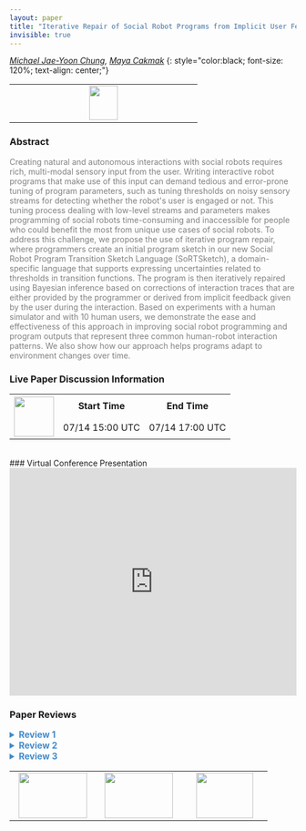 ```yaml
---
layout: paper
title: "Iterative Repair of Social Robot Programs from Implicit User Feedback via Bayesian Inference"
invisible: true
---
```

*[Michael Jae-Yoon Chung](https://homes.cs.washington.edu/~mjyc/),   [Maya Cakmak](http://www.mayacakmak.com)*
{: style="color:black; font-size: 120%; text-align: center;"}

<table width="20%"> <tr>
<td style="width: 20%; text-align: center;"><a href="http://www.roboticsproceedings.org/rss16/p028.pdf"><img src="{{ site.baseurl }}/images/paper_link.png"
width = "50"  height = "60"/> </a> </td>

</tr></table>

### Abstract
<html><p style="color:gray; font-size: 100%; text-align: justified;">
Creating natural and autonomous interactions with social robots requires rich, multi-modal sensory input from the user. Writing interactive robot programs that make use of this input can demand tedious and error-prone tuning of program parameters, such as tuning thresholds on noisy sensory streams for detecting whether the robot's user is engaged or not. This tuning process dealing with low-level streams and parameters makes programming of social robots time-consuming and inaccessible for people who could benefit the most from unique use cases of social robots. To address this challenge, we propose the use of iterative program repair, where programmers create an initial program sketch in our new Social Robot Program Transition Sketch Language (SoRTSketch), a domain-specific language that supports expressing uncertainties related to thresholds in transition functions. The program is then iteratively repaired using Bayesian inference based on corrections of interaction traces that are either provided by the programmer or derived from implicit feedback given by the user during the interaction. Based on experiments with a human simulator and with 10 human users, we demonstrate the ease and effectiveness of this approach in improving social robot programming and program outputs that represent three common human-robot interaction patterns. We also show how our approach helps programs adapt to environment changes over time.
</p></html>

### Live Paper Discussion Information
<html>
<table width="50%">
<tr> <th rowspan="2"><a href="https://pheedloop.com/rss2020/virtual/#session_wXQUbr"><img src="{{ site.baseurl }}/images/pheedloop_link.png" width = "70"  height = "70"/> </a> </th> <th> Start Time </th> <th> End Time </th> </tr>
<tr> <td> 07/14 15:00 UTC </td><td> 07/14 17:00 UTC </td></tr>
</table> <br> </html>
### Virtual Conference Presentation
<iframe width="100%" height="400" src="https://www.youtube.com/embed/LbcMxC_3x1U" frameborder="0" allow="accelerometer; autoplay; encrypted-media; gyroscope; picture-in-picture" allowfullscreen></iframe>

### Paper Reviews
<details><summary style="font-size:110%; color:#438BCA; cursor: pointer;"><b> Review 1</b></summary>
<p style="color:gray; font-size: 100%; text-align: justified; white-space: pre-line">
Enabling end-users to fine-tune behavior is important for democratizing robot programming. It allows users to personalize behavior without robot programming expertise. The motivation for this work is good, and the paper is relevant to RSS. I appreciate that the authors conducted both simulation and real-world experiments with human subjects. Application of the repair scheme appears to consistently improve the overlap score.  

== Areas for Improvement ==
I have concerns about the technical aspects of the paper. Specifically, the Bayesian update Eqn (2) appears incorrect. In the normalizer:
- what is the index j associated with?
- the sum appears to be over the correct data traces; shouldn't the marginalization be over hole variables? Potentially, this is a typographic error and can be easily corrected. However, if the update is inherently incorrect, the subsequent results would be invalid.  

The posterior update doesn't appear to be closed-form. If I understand correctly, the authors perform numerical integration over discretized parameter sets. However, this implies exponential complexity wrt the number of hole variables. This point should be clarified in the paper since it limits the applicability of the approach to a small number of hole variables.

The input trace doesn't appear to be corrected like the output traces; won't this lead to a "mismatch" between the input and output traces? If so, this could lead to incorrect inference. 

I appreciate that experiments were performed with human users. A potential improvement is to perform a comparison to a control group (e.g., an alternative baseline method), with a proper statistical tests or Bayesian analysis. 

Finally, the paper requires a thorough proof-read to correct typographic errors, e.g., 
- "XXX describe how variables are sampled for execution???" is an unfinished sentence.
- "corrections that are user by" -> "corrections that are used by"
-  \mu_open^iter4 and \mu_open^iter1 appear to be swapped? 
- Table 1 and in-text: "quite" -> "quiet"
- "tunned for" -> "tuned for" 

Overall, I find the key idea of iterative Bayesian program repair interesting, but the presented work appears preliminary. I hope that the authors can address the technical and presentation issues above. 

</p> </details>

<details><summary style="font-size:110%; color:#438BCA; cursor: pointer;"><b> Review 2</b></summary>
<p style="color:gray; font-size: 100%; text-align: justified; white-space: pre-line">
The authors provide a solution to a problem that not only appears in non-expert programming but also when experts intend to program new applications involving social robot behavior. The work is original in the way it attempts to find the unknown variables, sometimes also referred to as magic numbers.
The quality of the paper is promising given the number of experiments and examples that were incorporated within the paper but the paper in the current status needs some more clarification to get a good idea about the impact of the work. 

I had difficulties understanding some parts of the work and its implications properly. Therefore, I believe it will be important to improve the quality and clarity of the paper to ensure that the paper is understandable in all points and its implications are clear to every reader (see details below).
From my point of view, one aspect that could be improved is the motivation and introduction. There is a missing link between the motivation and the approach which gives me the impression the approach is not the right solution to the problem given in the motivation. For example, I have difficulties imagining how a non-expert could choose the right distribution for a hole variable when already to experts the range of values might sometimes be unclear (motivation: how non-experts could find new applications).
I really think the problem stated is very valuable to the community to be solved but following up on the previous point, the contribution could be more complete if it provided a way to deal with completely unknown hole variables. The need to give the probability distribution gives limits to the applicability of the proposed method. On the other hand, the method provides an excellent way for experts to find the unknown variables faster and in a more pleasant way.

Even though the description of the simulation experiment seems detailed enough, I have difficulties to understand how the simulations were done. For example, I did not understand how the sensor data, e.g. head angle, is simulated from intentions. Further, I am unsure about the noisy state traces. Was the noise added to the time of transitions or the length?
For me to evaluate the quality of the user study I would need more information on the users, e.g. did they have previous experience with programming. Further, the lack of statistical tests does leave a doubt on the perceived change in fluency or number of interventions. I can see that the authors might have decided to not apply statistical tests due to the small number of participants and large diversity among them. Still, the reasons for the lack of statistical tests should be stated explicitly. Especially, since the results seem not to support the author's hypothesis completely.

As 3 out of 10 participants did not manage to create a more fluent interaction, I expect a more critical discussion on this limitation. I think it would be more valuable to the community to find that non-experts have difficulties understanding the "Back" button as their knowledge on state machines might be limited or how robot sensors work. Therefore, I do not agree with the conclusion that the experiments prove the feasibility of the approach. I think a thorough rework on the discussion and result section would improve the quality of the work immensely without needing to rerun experiments. To make the results even more convincing, I encourage the authors to collect more data about their participants and to rerun the experiments with at least 20 participants to get significant and more reliable results.
</p> </details>

<details><summary style="font-size:110%; color:#438BCA; cursor: pointer;"><b> Review 3</b></summary>
<p style="color:gray; font-size: 100%; text-align: justified; white-space: pre-line">
===Detailed review===
Overall, the paper is well-written and clear. The paper makes a timely and relevant contribution to the field of robotics and human-robot interaction, where an active field of research is the effective and efficient creation and repair of robot programs, lowering the load on experts and shifting more towards non-experts to provide input and feedback. The contributions are clear and the motivation well explained. Overall, the methodology seems sound and the evaluation is thorough, including simulated and human experiments, as well as including changes in environment and noisy input. Please find my detailed comments below.

===Major===

-	The paper describes three different ‘social robot tasks’ that consist of storytelling, a neck exercise, and open Q&A. Where the three tasks essentially differ, they all require the same type of user feedback (‘go back’, or ‘next’). It would be great if the paper can discuss this approach for more complex situations and how this affects the effectiveness of this approach. For example, what if there is a larger number of potential actions to choose from than three (stop, wait, read) and the 'go back' does not necessarily reflect that instead of action X the alternative is Y, maybe there are many alternatives, and it may even become unfeasible for a human to keep providing feedback until the robot has learned the correct transition, just because it becomes too timely and the user may be reluctant to providing feedback and/or using the technology. Since the paper focuses on social robot actions specifically, I think this is crucial to at least touch upon in a discussion in the paper, maybe if the paper would include a Discussion section to discuss any drawbacks or potential avenues for future work would improve the paper even more. 
-	Similarly, it would be interesting to discuss the limitation of incorrect user feedback, whether on intentional or not. For example, one may turn the head to the left, while the robot said right but not notice that it was the incorrect side (left and right are often mixed by people). In this task, maybe the consequences are negligible, however, in a situation where the error may propagate further through the interaction, it may be worth discussing how to best handle this. Humans who did not fix incorrect transition errors is briefly described in IV.C.4 but not discussed in depth. 
-	Section IV.C 4) Results: the before-repair percentage overlaps as reported in text seem incorrect, I think the value for iter4_open and iter4_neck are accidentally switched, given the numbers shown in Fig. 6 (left). Correct this and maybe (this is minor) the paper could instead report that mean_iter1_neck increased from 0.33 (SD = 0.08) to 0.36 (SD = 0.08), and mean_iter1_open decreased from 0.80 (SD = 0.30) to 0.57 (SD = 0.21), for clarity of reading. Currently, it’s a bit tricky to read in the way they are presented now.
-	One concern I have is that the sample of people used in the experiment (N=10) is small and therefore, it is reasonable not to perform stats, however, the results are reported in a strong manner, talking about strict increases and decreases. I think it is fair to say that this trend is observed, however, maybe tone down the results a bit to align it with the actual evidence that is presented to prevent the results to be overly confidently interpreted by readers. 
-	The conclusion introduces sudden new directions for future work that are not mentioned before, which is not the goal of a conclusion. A conclusion section should summarize what has been discussed in the paper. Maybe it could be called ``conclusion and future work’’ section, but it should talk about avenues for future work in more detail. 

===Minor===

-	In Section III.A. Program Execution, there is an unfinished sentence that needs to be changed: ``XXX describe how variables are samples for execution???’’ Probably, due to the unfinished paragraph the goal of this subsubsection is not clear, maybe it can be included in another section rather than be separate. 
-	In Fig. 4: It could increase clarity to mention ‘dotted line’ in the figure’s caption when talking about `missing transition’ errors.
-	In Section III.B, the paper mentions that speech commands can be used for ‘next’ and ‘go back’ button alternative, however, one must then consider that this is more error prone (e.g. speech recognition errors) in itself as input mechanism. 
-	Very minor (typo): Section III.B, last paragraph: ``To that end the use of interaction repair mechanisms in the state trace need to be converted to state corrections that are user by the repair algorithm’’ – are user/are used. 
-	Very minor: sort the reference numbers, for example [35, 10, 2] – [2, 10, 35]. 
-	In section III.C the paper describes some details about implementation, I would like to ask for clarification if the code will be made available as to promote reuse and continuation of this work also by other researchers?  And if chosen not to release the code, a motivation for this decision would be appreciated.
-	IV.B 1) procedure: ``IterativeBayesRepair (Alg. 2)’’ should be (Alg. 3)
-	Same paragraph IV.B 1) procedure: ``The noisy state trace was computed by adding uniform noisy of [-2,2] to every state changes in the ground truth …’’ should be ‘noisy of [-2,2]’ should be ‘noise’ and ‘every state changes’ should be ‘every state change’
-	Same paragraph IV.B 1) procedure: ``(…) on observing the two first time users’’ – observing two first time users. The paper does not mention them before, so should not say ‘the users’.
-	Paragraph IV.B 2) measures: ``… being sensitive to the length of the interaction of which we control...’’ – ``which we control’’, and also ``we measured the speed of (…) without break in-between iterations’’ – `breaking in-between iterations’, or ‘breaks in between iterations’ or `a break in between iterations’? 
-	IV.B 3) results: ``algorithbms’’ typo.
-	Why not the storytelling task in the evaluation?
-	Why was it set to four repair iterations, was it clear beforehand that this number was enough? 
-	Q&A capitalized in some places not capitalized in others.
-	Section IV.C: ``Over the four iterations, The transition parameters (…)’’ – the should not be capitalized. 
-	Section IV.C.5 ```(...) we conducted an experiment involving one human user who as a participant (…)’’ – who was a participant (typo)
-	Section IV.C.5 ``(…) i.e., the quite room (…) – quiet room (typo) Also in TABLE I. change ‘quite’ to ‘quiet’.
-	Section V. ``the goal of our research is motivating by…’’ -- ``motivated’’ (typo).
-	Section V. ``(..) exploring the interactive system for keep the programmer (…)’’ – ``for keeping the programmer’’ (typo)
 
</p> </details>

<table width="100%"><tr><td style="width: 30%; text-align: center;"><a href="{{ site.baseurl }}/program/papers/27"> <img src="{{ site.baseurl }}/images/previous_icon.png" width = "120"  height = "80"/> </a> </td>

<td style="width: 30%; text-align: center;"><a href="{{ site.baseurl }}/program/papers"> <img src="{{ site.baseurl }}/images/overview_icon.png" width = "120"  height = "80"/> </a> </td> 

<td style="width: 30%; text-align: center;"><a href="{{ site.baseurl }}/program/papers/29"> <img src="{{ site.baseurl }}/images/next_icon.png" width = "100"  height = "80"/> </a> </td> 

</tr></table>

